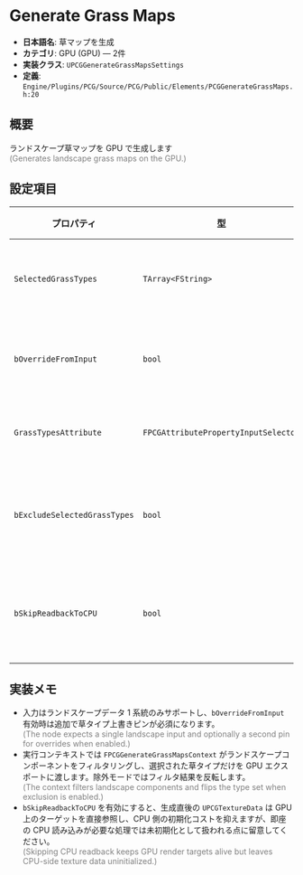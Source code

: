 # Generate Grass Maps

- **日本語名**: 草マップを生成
- **カテゴリ**: GPU (GPU) — 2件
- **実装クラス**: `UPCGGenerateGrassMapsSettings`
- **定義**: `Engine/Plugins/PCG/Source/PCG/Public/Elements/PCGGenerateGrassMaps.h:20`

## 概要

ランドスケープ草マップを GPU で生成します<br><span style='color:gray'>(Generates landscape grass maps on the GPU.)</span>

## 設定項目

| プロパティ | 型 | 初期値 | 説明 |
| --- | --- | --- | --- |
| `SelectedGrassTypes` | `TArray<FString>` | 空 | 入力ランドスケープから生成する草タイプのリスト。`bOverrideFromInput` が無効のときのみ使用されます。 |
| `bOverrideFromInput` | `bool` | `false` | `true` の場合、入力ピン「Grass Types」から草タイプ名を受け取り、`SelectedGrassTypes` を無視します。 |
| `GrassTypesAttribute` | `FPCGAttributePropertyInputSelector` | なし | `bOverrideFromInput` 有効時に、オーバーライド入力から草タイプ名を抽出する属性を指定します。 |
| `bExcludeSelectedGrassTypes` | `bool` | `true` | 指定した草タイプを除外モードで扱います。`true` なら選択リスト以外を生成し、`false` ならリスト内のみ生成します。 |
| `bSkipReadbackToCPU` | `bool` | `false` | GPU 生成したテクスチャの CPU 読み戻しをスキップします。エディタでのデバッグ用途よりも高速化を優先する場合に有効です。 |

## 実装メモ

- 入力はランドスケープデータ 1 系統のみサポートし、`bOverrideFromInput` 有効時は追加で草タイプ上書きピンが必須になります。<br><span style='color:gray'>(The node expects a single landscape input and optionally a second pin for overrides when enabled.)</span>
- 実行コンテキストでは `FPCGGenerateGrassMapsContext` がランドスケープコンポーネントをフィルタリングし、選択された草タイプだけを GPU エクスポートに渡します。除外モードではフィルタ結果を反転します。<br><span style='color:gray'>(The context filters landscape components and flips the type set when exclusion is enabled.)</span>
- `bSkipReadbackToCPU` を有効にすると、生成直後の `UPCGTextureData` は GPU 上のターゲットを直接参照し、CPU 側の初期化コストを抑えますが、即座の CPU 読み込みが必要な処理では未初期化として扱われる点に留意してください。<br><span style='color:gray'>(Skipping CPU readback keeps GPU render targets alive but leaves CPU-side texture data uninitialized.)</span>
